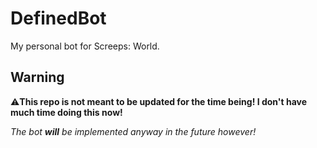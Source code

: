 # DefinedBot
My personal bot for Screeps: World.

## Warning

⚠️**This repo is not meant to be updated for the time being! I don't have much time doing this now!**

*The bot **will** be implemented anyway in the future however!*
